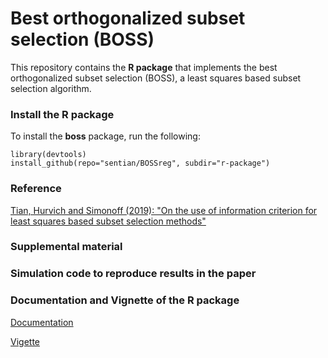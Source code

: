 # Best orthogonalized subset selection (BOSS)
This repository contains the **R package** that implements the best orthogonalized subset selection (BOSS), a least squares based subset selection algorithm.

### Install the R package
To install the **boss** package, run the following:
```
library(devtools)
install_github(repo="sentian/BOSSreg", subdir="r-package")
```

### Reference
[Tian, Hurvich and Simonoff (2019): "On the use of information criterion for least squares based subset selection methods"](https://github.com/sentian/BOSSreg/blob/master/paper/Tian2019.pdf)

### Supplemental material

### Simulation code to reproduce results in the paper

### Documentation and Vignette of the R package
[Documentation](https://github.com/sentian/BOSSreg/blob/master/BOSSreg_0.1.0.pdf)

[Vigette](https://github.com/sentian/BOSSreg/blob/master/r-package/vignettes/BOSSreg.pdf)


